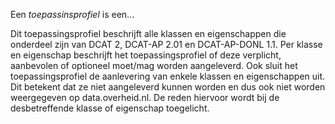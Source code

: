 <p>Een <em>toepassinsprofiel</em> is een...</p>
<p>Dit toepassingsprofiel beschrijft alle klassen en eigenschappen die onderdeel zijn van DCAT
        2, DCAT-AP 2.01 en DCAT-AP-DONL 1.1. Per klasse en eigenschap beschrijft het
        toepassingsprofiel of deze verplicht, aanbevolen of optioneel moet/mag worden aangeleverd.
        Ook sluit het toepassingsprofiel de aanlevering van enkele klassen en eigenschappen uit. Dit
        betekent dat ze niet aangeleverd kunnen worden en dus ook niet worden weergegeven op
        data.overheid.nl. De reden hiervoor wordt bij de desbetreffende klasse of eigenschap
        toegelicht.</p>